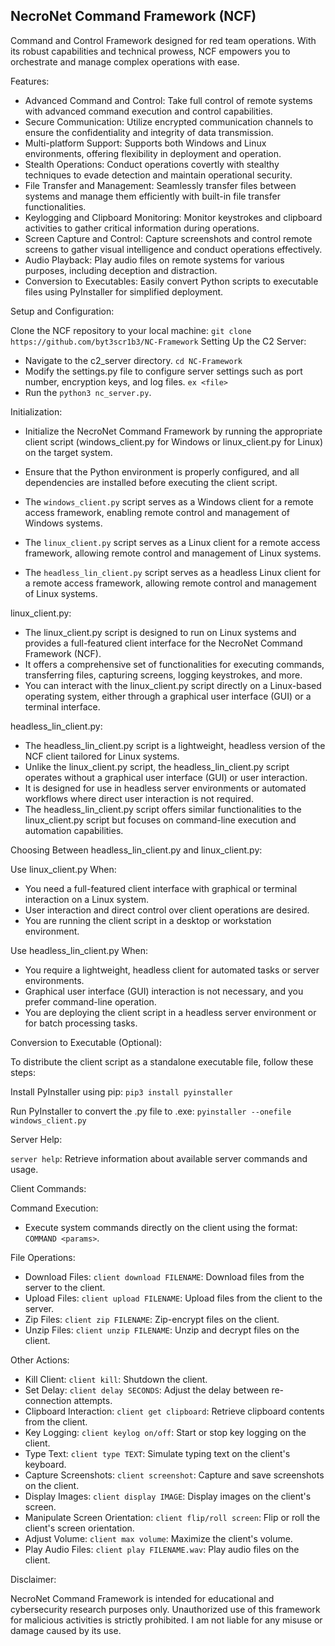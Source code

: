 ## NecroNet Command Framework (NCF)

Command and Control Framework designed for red team operations. With its robust capabilities and technical prowess, NCF empowers you to orchestrate and manage complex operations with ease.

Features:

   * Advanced Command and Control: Take full control of remote systems with advanced command execution and control capabilities.
   * Secure Communication: Utilize encrypted communication channels to ensure the confidentiality and integrity of data transmission.
   * Multi-platform Support: Supports both Windows and Linux environments, offering flexibility in deployment and operation.
   * Stealth Operations: Conduct operations covertly with stealthy techniques to evade detection and maintain operational security.
   * File Transfer and Management: Seamlessly transfer files between systems and manage them efficiently with built-in file transfer functionalities.
   * Keylogging and Clipboard Monitoring: Monitor keystrokes and clipboard activities to gather critical information during operations.
   * Screen Capture and Control: Capture screenshots and control remote screens to gather visual intelligence and conduct operations effectively.
   * Audio Playback: Play audio files on remote systems for various purposes, including deception and distraction.
   * Conversion to Executables: Easily convert Python scripts to executable files using PyInstaller for simplified deployment.

Setup and Configuration:

   Clone the NCF repository to your local machine:
     `
     git clone https://github.com/byt3scr1b3/NC-Framework
     `
   Setting Up the C2 Server:

   * Navigate to the c2_server directory. `cd NC-Framework`
   * Modify the settings.py file to configure server settings such as port number, encryption keys, and log files. `ex <file>`
   * Run the `python3 nc_server.py`.

Initialization:

   * Initialize the NecroNet Command Framework by running the appropriate client script (windows_client.py for Windows or linux_client.py for Linux) on the target system.
   * Ensure that the Python environment is properly configured, and all dependencies are installed before executing the client script.

   * The `windows_client.py` script serves as a Windows client for a remote access framework, enabling remote control and management of Windows systems.
   * The `linux_client.py` script serves as a Linux client for a remote access framework, allowing remote control and management of Linux systems.
   * The `headless_lin_client.py` script serves as a headless Linux client for a remote access framework, allowing remote control and management of Linux systems.

linux_client.py:

   * The linux_client.py script is designed to run on Linux systems and provides a full-featured client interface for the NecroNet Command Framework (NCF).
   * It offers a comprehensive set of functionalities for executing commands, transferring files, capturing screens, logging keystrokes, and more.
   * You can interact with the linux_client.py script directly on a Linux-based operating system, either through a graphical user interface (GUI) or a terminal interface.

headless_lin_client.py:

   * The headless_lin_client.py script is a lightweight, headless version of the NCF client tailored for Linux systems.
   * Unlike the linux_client.py script, the headless_lin_client.py script operates without a graphical user interface (GUI) or user interaction.
   * It is designed for use in headless server environments or automated workflows where direct user interaction is not required.
   * The headless_lin_client.py script offers similar functionalities to the linux_client.py script but focuses on command-line execution and automation capabilities.

Choosing Between headless_lin_client.py and linux_client.py:

Use linux_client.py When:

 * You need a full-featured client interface with graphical or terminal interaction on a Linux system.
 * User interaction and direct control over client operations are desired.
 * You are running the client script in a desktop or workstation environment.

Use headless_lin_client.py When:

  * You require a lightweight, headless client for automated tasks or server environments.
  * Graphical user interface (GUI) interaction is not necessary, and you prefer command-line operation.
  * You are deploying the client script in a headless server environment or for batch processing tasks.

Conversion to Executable (Optional):

To distribute the client script as a standalone executable file, follow these steps:

  Install PyInstaller using pip: `pip3 install pyinstaller`
    
  Run PyInstaller to convert the .py file to .exe: `pyinstaller --onefile windows_client.py`

Server Help:

  `server help`: Retrieve information about available server commands and usage.

Client Commands:

  Command Execution:
  
 * Execute system commands directly on the client using the format: `COMMAND <params>`.

File Operations:

  * Download Files: `client download FILENAME`: Download files from the server to the client.
  * Upload Files: `client upload FILENAME`: Upload files from the client to the server.
  * Zip Files: `client zip FILENAME`: Zip-encrypt files on the client.
  * Unzip Files: `client unzip FILENAME`: Unzip and decrypt files on the client.

Other Actions:

  * Kill Client: `client kill`: Shutdown the client.
  * Set Delay: `client delay SECONDS`: Adjust the delay between re-connection attempts.
  * Clipboard Interaction: `client get clipboard`: Retrieve clipboard contents from the client.
  * Key Logging: `client keylog on/off`: Start or stop key logging on the client.
  * Type Text: `client type TEXT`: Simulate typing text on the client's keyboard.
  * Capture Screenshots: `client screenshot`: Capture and save screenshots on the client.
  * Display Images: `client display IMAGE`: Display images on the client's screen.
  * Manipulate Screen Orientation: `client flip/roll screen`: Flip or roll the client's screen orientation.
  * Adjust Volume: `client max volume`: Maximize the client's volume.
  * Play Audio Files: `client play FILENAME.wav`: Play audio files on the client.

Disclaimer:

NecroNet Command Framework is intended for educational and cybersecurity research purposes only. Unauthorized use of this framework for malicious activities is strictly prohibited. I am not liable for any misuse or damage caused by its use.
